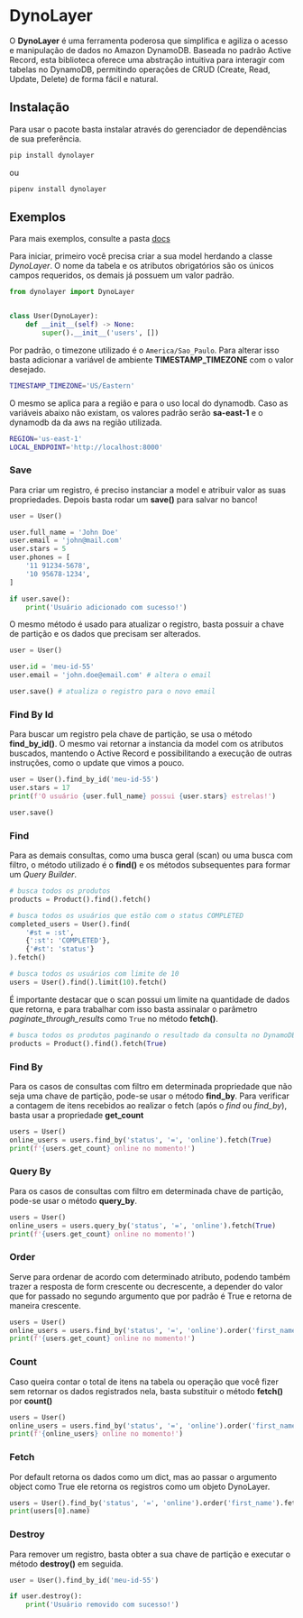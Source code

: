 # DynoLayer

O **DynoLayer** é uma ferramenta poderosa que simplifica e agiliza o acesso e manipulação de dados no Amazon DynamoDB. Baseada no padrão Active Record, esta biblioteca oferece uma abstração intuitiva para interagir com tabelas no DynamoDB, permitindo operações de CRUD (Create, Read, Update, Delete) de forma fácil e natural.

## Instalação

Para usar o pacote basta instalar através do gerenciador de dependências de sua preferência.

```sh
pip install dynolayer
```

ou

```sh
pipenv install dynolayer
```

## Exemplos

Para mais exemplos, consulte a pasta [docs](https://github.com/kauelima21/dynolayer/tree/main/docs)

Para iniciar, primeiro você precisa criar a sua model herdando a classe *DynoLayer*. O nome da tabela e os atributos obrigatórios são os únicos campos requeridos, os demais já possuem um valor padrão.

```python
from dynolayer import DynoLayer


class User(DynoLayer):
    def __init__(self) -> None:
        super().__init__('users', [])
```

Por padrão, o timezone utilizado é o ```America/Sao_Paulo```. Para alterar isso basta adicionar a variável de ambiente **TIMESTAMP_TIMEZONE** com o valor desejado.

```sh
TIMESTAMP_TIMEZONE='US/Eastern'
```

O mesmo se aplica para a região e para o uso local do dynamodb. Caso as variáveis abaixo não existam, os valores padrão serão **sa-east-1** e o dynamodb da da aws na região utilizada.

```sh
REGION='us-east-1'
LOCAL_ENDPOINT='http://localhost:8000'
```

### Save

Para criar um registro, é preciso instanciar a model e atribuir valor as suas propriedades. Depois basta rodar um **save()** para salvar no banco!

```python
user = User()

user.full_name = 'John Doe'
user.email = 'john@mail.com'
user.stars = 5
user.phones = [
    '11 91234-5678',
    '10 95678-1234',
]

if user.save():
    print('Usuário adicionado com sucesso!')
```

O mesmo método é usado para atualizar o registro, basta possuir a chave de partição e os dados que precisam ser alterados.

```python
user = User()

user.id = 'meu-id-55'
user.email = 'john.doe@email.com' # altera o email

user.save() # atualiza o registro para o novo email
```

### Find By Id

Para buscar um registro pela chave de partição, se usa o método **find_by_id()**. O mesmo vai retornar a instancia da model com os atributos buscados, mantendo o Active Record e possibilitando a execução de outras instruções, como o update que vimos a pouco.

```python
user = User().find_by_id('meu-id-55')
user.stars = 17
print(f'O usuário {user.full_name} possui {user.stars} estrelas!')

user.save()
```

### Find

Para as demais consultas, como uma busca geral (scan) ou uma busca com filtro, o método utilizado é o **find()** e os métodos subsequentes para formar um *Query Builder*.

```python
# busca todos os produtos
products = Product().find().fetch() 

# busca todos os usuários que estão com o status COMPLETED
completed_users = User().find(
    '#st = :st',
    {':st': 'COMPLETED'},
    {'#st': 'status'}
).fetch()

# busca todos os usuários com limite de 10
users = User().find().limit(10).fetch() 
```

É importante destacar que o scan possui um limite na quantidade de dados que retorna, e para trabalhar com isso basta assinalar o parâmetro *paginate_through_results* como ```True``` no método **fetch()**.

```python
# busca todos os produtos paginando o resultado da consulta no DynamoDB
products = Product().find().fetch(True)
```

### Find By
Para os casos de consultas com filtro em determinada propriedade que não seja uma chave de partição, pode-se usar o método **find_by**. Para verificar a contagem de itens recebidos ao realizar o fetch (após o *find* ou *find_by*), basta usar a propriedade **get_count**

```python
users = User()
online_users = users.find_by('status', '=', 'online').fetch(True)
print(f'{users.get_count} online no momento!')
```

### Query By
Para os casos de consultas com filtro em determinada chave de partição, pode-se usar o método **query_by**.

```python
users = User()
online_users = users.query_by('status', '=', 'online').fetch(True)
print(f'{users.get_count} online no momento!')
```

### Order
Serve para ordenar de acordo com determinado atributo, podendo também trazer a resposta de form crescente ou decrescente, a depender do valor que for passado no segundo argumento que por padrão é True e retorna de maneira crescente.

```python
users = User()
online_users = users.find_by('status', '=', 'online').order('first_name').fetch(True)
print(f'{users.get_count} online no momento!')
```

### Count
Caso queira contar o total de itens na tabela ou operação que você fizer sem retornar os dados registrados nela, basta substituir o método **fetch()** por **count()**

```python
users = User()
online_users = users.find_by('status', '=', 'online').order('first_name').count()
print(f'{online_users} online no momento!')
```

### Fetch
Por default retorna os dados como um dict, mas ao passar o argumento object como True ele retorna os registros como um objeto DynoLayer.

```python
users = User().find_by('status', '=', 'online').order('first_name').fetch(object=True)
print(users[0].name)
```

### Destroy

Para remover um registro, basta obter a sua chave de partição e executar o método **destroy()** em seguida.

```python
user = User().find_by_id('meu-id-55')

if user.destroy():
    print('Usuário removido com sucesso!')
```
